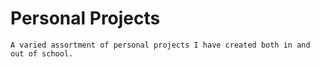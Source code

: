 # Personal Projects
    A varied assortment of personal projects I have created both in and out of school. 


